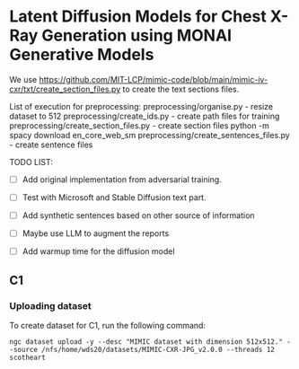 # Latent Diffusion Models for Chest X-Ray Generation using MONAI Generative Models

We use https://github.com/MIT-LCP/mimic-code/blob/main/mimic-iv-cxr/txt/create_section_files.py to create the text
sections files.

List of execution for preprocessing:
preprocessing/organise.py - resize dataset to 512
preprocessing/create_ids.py - create path files for training
preprocessing/create_section_files.py - create section files
python -m spacy download en_core_web_sm
preprocessing/create_sentences_files.py - create sentence files



TODO LIST:

- [ ] Add original implementation from adversarial training.
- [ ] Test with Microsoft and Stable Diffusion text part.
- [ ] Add synthetic sentences based on other source of information
- [ ] Maybe use LLM to augment the reports
- [ ] Add warmup time for the diffusion model


## C1
### Uploading dataset
To create dataset for C1, run the following command:

```
ngc dataset upload -y --desc "MIMIC dataset with dimension 512x512." --source /nfs/home/wds20/datasets/MIMIC-CXR-JPG_v2.0.0 --threads 12 scotheart
```
